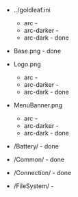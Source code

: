 * ../goldleaf.ini
  * arc -
  * arc-darker -
  * arc-dark - done

* Base.png - done
  
* Logo.png
  * arc -
  * arc-darker -
  * arc-dark - done
  
* MenuBanner.png
  * arc -
  * arc-darker -
  * arc-dark - done

* /Battery/ - done

* /Common/ - done
  
* /Connection/ - done
  
* /FileSystem/ -
